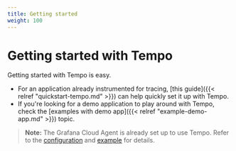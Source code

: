 ```yaml
---
title: Getting started
weight: 100
---
```


# Getting started with Tempo

Getting started with Tempo is easy.

- For an application already instrumented for tracing, [this guide]({{< relref "quickstart-tempo.md" >}}) can help quickly set it up with Tempo.
- If you're looking for a demo application to play around with Tempo, check the [examples with demo app]({{< relref "example-demo-app.md" >}}) topic.

> **Note:** The Grafana Cloud Agent is already set up to use Tempo. Refer to the [configuration](https://github.com/grafana/agent/blob/main/docs/configuration-reference.md#tempo_config) and [example](https://github.com/grafana/agent/blob/main/example/docker-compose/agent/config/agent.yaml) for details.
